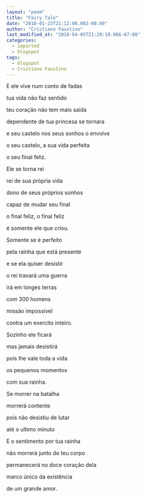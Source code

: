 ```yaml
---
layout: "poem"
title: "Fairy Tale"
date: "2010-01-23T21:12:00.002-08:00"
author: "Cristiano Faustino"
last_modified_at: "2010-04-05T21:20:19.066-07:00"
categories:
  - imported
  - blogspot
tags:
  - blogspot
  - Cristiano Faustino
---
```


E ele vive num conto de fadas

tua vida não faz sentido

teu coração não tem mais saída

dependente de tua princesa se tornara

e seu castelo nos seus sonhos o envolve

o seu castelo, a sua vida perfeita

o seu final feliz.

Ele se torna rei

rei de sua própria vida

dono de seus próprios sonhos

capaz de mudar seu final

o final feliz, o final feliz

é somente ele que criou.

Somente se é perfeito

pela rainha que está presente 

e se ela quiser desistir

o rei travará uma guerra

irá em longes terras

com 300 homens

missão impossível

contra um exercito inteiro.

Sozinho ele ficará

mas jamais desistirá

pois lhe vale toda a vida

os pequenos momentos

com sua rainha.

Se morrer na batalha

morrerá contente

pois não desistiu de lutar

até o ultimo minuto

E o sentimento por tua rainha

não morrerá junto de teu corpo

permanecerá no doce coração dela

marco único da existência

de um grande amor.